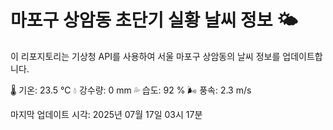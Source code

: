 
# 마포구 상암동 초단기 실황 날씨 정보 🌤️

이 리포지토리는 기상청 API를 사용하여 서울 마포구 상암동의 날씨 정보를 업데이트합니다. 

🌡️ 기온: 23.5 ℃
💧 강수량: 0 mm
💦 습도: 92 %
🌬️ 풍속: 2.3 m/s

마지막 업데이트 시각: 2025년 07월 17일 03시 17분    
